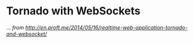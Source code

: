 # Tornado with WebSockets

... _from http://en.proft.me/2014/05/16/realtime-web-application-tornado-and-websocket/_

